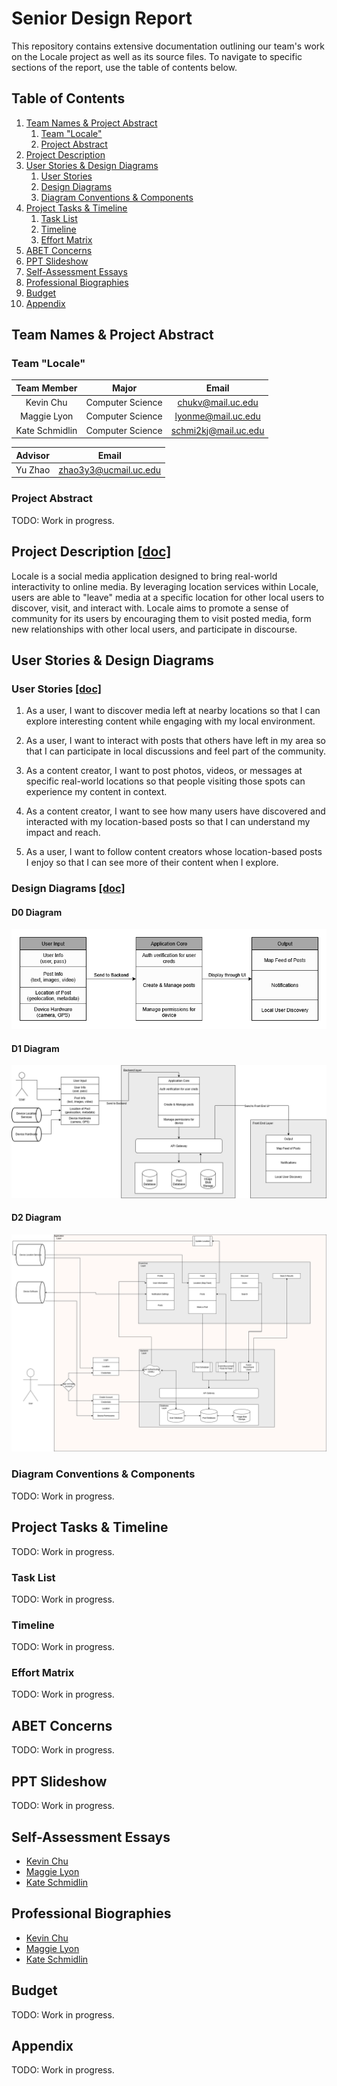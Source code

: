 # Senior Design Report
This repository contains extensive documentation outlining our team's work on the Locale project as well as its source files. To navigate to specific sections of the report, use the table of contents below.

## Table of Contents
1. [Team Names & Project Abstract](#team-names--project-abstract)
    1. [Team "Locale"](#team-locale)
    2. [Project Abstract](#project-abstract)
2. [Project Description](#project-description-doc)
3. [User Stories & Design Diagrams](#user-stories--design-diagrams)
    1. [User Stories](#user-stories-doc)
    2. [Design Diagrams](#design-diagrams-doc)
    3. [Diagram Conventions & Components](#diagram-conventions--components)
5. [Project Tasks & Timeline](#project-tasks--timeline)
    1. [Task List](#task-list)
    2. [Timeline](#timeline)
    3. [Effort Matrix](#effort-matrix)
7. [ABET Concerns](#abet-concerns)
8. [PPT Slideshow](#ppt-slideshow)
9. [Self-Assessment Essays](#self-assessment-essays)
10. [Professional Biographies](#professional-biographies)
11. [Budget](#budget)
12. [Appendix](#appendix)

## Team Names & Project Abstract

### Team "Locale"

| Team Member    | Major            | Email                                               |
| :------------: | :--------------: | :-------------------------------------------------: |
| Kevin Chu      | Computer Science | [chukv@mail.uc.edu](mailto:chukv@mail.uc.edu)       |
| Maggie Lyon    | Computer Science | [lyonme@mail.uc.edu](mailto:lyonme@mail.uc.edu)     |
| Kate Schmidlin | Computer Science | [schmi2kj@mail.uc.edu](mailto:schmi2kj@mail.uc.edu) |

| Advisor | Email |
| :-----: | :---: |
| Yu Zhao | [zhao3y3@ucmail.uc.edu](mailto:zhao3y3@ucmail.uc.edu) |

### Project Abstract
TODO: Work in progress.

## Project Description [[doc]](docs/CS5001/Assignment02_TeamFormation_and_ProjectDescription/Locale_ProjectDescription.md)
Locale is a social media application designed to bring real-world interactivity to online media. By leveraging location services within Locale, users are able to "leave" media at a specific location for other local users to discover, visit, and interact with. Locale aims to promote a sense of community for its users by encouraging them to visit posted media, form new relationships with other local users, and participate in discourse. 

## User Stories & Design Diagrams

### User Stories [[doc]](docs/CS5001/Assignment04_UserStories_And_DesignDiagrams/Locale_UserStories.md)

1. As a user, I want to discover media left at nearby locations so that I can explore interesting content while engaging with my local environment.

2. As a user, I want to interact with posts that others have left in my area so that I can participate in local discussions and feel part of the community.

3. As a content creator, I want to post photos, videos, or messages at specific real-world locations so that people visiting those spots can experience my content in context.

4. As a content creator, I want to see how many users have discovered and interacted with my location-based posts so that I can understand my impact and reach.

5. As a user, I want to follow content creators whose location-based posts I enjoy so that I can see more of their content when I explore.

### Design Diagrams [[doc]](https://github.com/adnval/SeniorDesign/blob/main/docs/CS5001/Assignment04_UserStories_And_DesignDiagrams/Locale_DesignDiagrams.pdf)

#### D0 Diagram

![D0 Diagram](docs/CS5001/Assignment04_UserStories_And_DesignDiagrams/Locale_D0Diagram.png)

#### D1 Diagram

![D1 Diagram](docs/CS5001/Assignment04_UserStories_And_DesignDiagrams/Locale_D1Diagram.png)

#### D2 Diagram

![D2 Diagram](docs/CS5001/Assignment04_UserStories_And_DesignDiagrams/Locale_D2Diagram.png)

### Diagram Conventions & Components
TODO: Work in progress.

## Project Tasks & Timeline
TODO: Work in progress.

### Task List
TODO: Work in progress.

### Timeline
TODO: Work in progress.

### Effort Matrix
TODO: Work in progress.

## ABET Concerns
TODO: Work in progress.

## PPT Slideshow
TODO: Work in progress.

## Self-Assessment Essays
- [Kevin Chu](docs/CS5001/Assignment03_TeamContract_And_IndividualCapstoneAssessment/ChuKevin_IndividualCapstoneAssessment.md)
- [Maggie Lyon](docs/CS5001/Assignment03_TeamContract_And_IndividualCapstoneAssessment/LyonMaggie_IndividualCapstoneAssessment.md)
- [Kate Schmidlin](docs/CS5001/Assignment03_TeamContract_And_IndividualCapstoneAssessment/SchmidlinKate_IndividualCapstoneAssessment.md)

## Professional Biographies
- [Kevin Chu](docs/CS5001/Assignment01_ProfessionalBiography/ChuKevin_ProfessionalBiography.md)
- [Maggie Lyon](docs/CS5001/Assignment01_ProfessionalBiography/LyonMaggie_ProfessionalBiography.md)
- [Kate Schmidlin](docs/CS5001/Assignment01_ProfessionalBiography/SchmidlinKate_ProfessionalBiography.md)

## Budget
TODO: Work in progress.

## Appendix
TODO: Work in progress.
